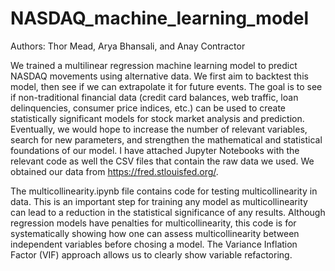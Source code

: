 # NASDAQ_machine_learning_model
Authors: Thor Mead, Arya Bhansali, and Anay Contractor

We trained a multilinear regression machine learning model to predict NASDAQ movements using alternative data. We first aim to backtest this model, then see if we can extrapolate it for future events. The goal is to see if non-traditional financial data (credit card balances, web traffic, loan delinquencies, consumer price indices, etc.) can be used to create statistically significant models for stock market analysis and prediction. Eventually, we would hope to increase the number of relevant variables, search for new parameters, and strengthen the mathematical and statistical foundations of our model. I have attached Jupyter Notebooks with the relevant code as well the CSV files that contain the raw data we used. We obtained our data from https://fred.stlouisfed.org/.


The multicollinearity.ipynb file contains code for testing multicollinearity in data. This is an important step for training any model as multicollinearity can lead to a reduction in the statistical significance of any results. Although regression models have penalties for multicollinearity, this code is for systematically showing how one can assess multicollinearity between independent variables before chosing a model. The Variance Inflation Factor (VIF) approach allows us to clearly show variable refactoring. 
